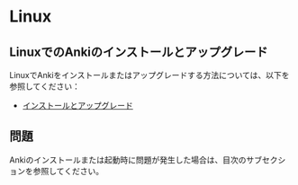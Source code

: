 # Linux

## LinuxでのAnkiのインストールとアップグレード

LinuxでAnkiをインストールまたはアップグレードする方法については、以下を参照してください：
- [インストールとアップグレード](installing.md)

## 問題

Ankiのインストールまたは起動時に問題が発生した場合は、目次のサブセクションを参照してください。
